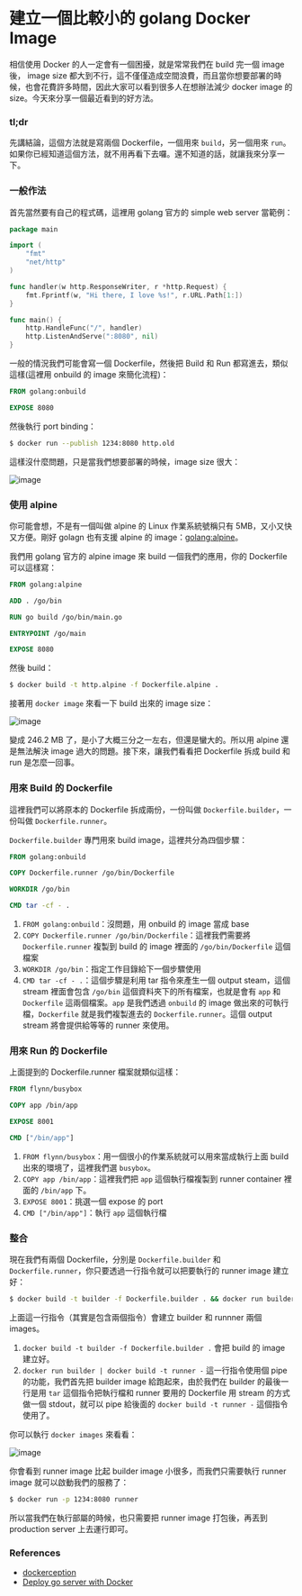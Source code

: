 # 建立一個比較小的 golang Docker Image

相信使用 Docker 的人一定會有一個困擾，就是常常我們在 build 完一個 image 後， image size 都大到不行，這不僅僅造成空間浪費，而且當你想要部署的時候，也會花費許多時間，因此大家可以看到很多人在想辦法減少 docker image 的 size。今天來分享一個最近看到的好方法。

### tl;dr

先講結論，這個方法就是寫兩個 Dockerfile，一個用來 `build`，另一個用來 `run`。如果你已經知道這個方法，就不用再看下去囉。還不知道的話，就讓我來分享一下。

### 一般作法

首先當然要有自己的程式碼，這裡用 golang 官方的 simple web server 當範例：

```go
package main

import (
    "fmt"
    "net/http"
)

func handler(w http.ResponseWriter, r *http.Request) {
    fmt.Fprintf(w, "Hi there, I love %s!", r.URL.Path[1:])
}

func main() {
    http.HandleFunc("/", handler)
    http.ListenAndServe(":8080", nil)
}
```
一般的情況我們可能會寫一個 Dockerfile，然後把 Build 和 Run 都寫進去，類似這樣(這裡用 onbuild 的 image 來簡化流程)：

```Dockerfile
FROM golang:onbuild

EXPOSE 8080
```

然後執行 port binding：

```bash
$ docker run --publish 1234:8080 http.old
```

這樣沒什麼問題，只是當我們想要部署的時候，image size 很大：

![image](https://github.com/kevingo/blog/raw/master/screenshot/docker-image-old.png)

### 使用 alpine

你可能會想，不是有一個叫做 alpine 的 Linux 作業系統號稱只有 5MB，又小又快又方便。剛好 golagn 也有支援 alpine 的 image：[golang:alpine](https://github.com/docker-library/golang/blob/3a3e91c242b58a7d4e6022b3710b2e871f0ee5d6/1.7/alpine/Dockerfile)。

我們用 golang 官方的 alpine image 來 build 一個我們的應用，你的 Dockerfile 可以這樣寫：

```Dockerfile
FROM golang:alpine

ADD . /go/bin

RUN go build /go/bin/main.go

ENTRYPOINT /go/main

EXPOSE 8080
```

然後 build：

```bash
$ docker build -t http.alpine -f Dockerfile.alpine .
```

接著用 `docker image` 來看一下 build 出來的 image size：

![image](https://github.com/kevingo/blog/raw/master/screenshot/golang-alpine-image.png)

變成 246.2 MB 了，是小了大概三分之一左右，但還是蠻大的。所以用 alpine 還是無法解決 image 過大的問題。接下來，讓我們看看把 Dockerfile 拆成 build 和 run 是怎麼一回事。

### 用來 Build 的 Dockerfile

這裡我們可以將原本的 Dockerfile 拆成兩份，一份叫做 `Dockerfile.builder`，一份叫做 `Dockerfile.runner`。

`Dockerfile.builder` 專門用來 build image，這裡共分為四個步驟：

```Dockerfile
FROM golang:onbuild

COPY Dockerfile.runner /go/bin/Dockerfile

WORKDIR /go/bin

CMD tar -cf - .
```

1. `FROM golang:onbuild`：沒問題，用 onbuild 的 image 當成 base
2. `COPY Dockerfile.runner /go/bin/Dockerfile`：這裡我們需要將 `Dockerfile.runner` 複製到 build 的 image 裡面的 `/go/bin/Dockerfile` 這個檔案
3. `WORKDIR /go/bin`：指定工作目錄給下一個步驟使用
4. `CMD tar -cf - .`：這個步驟是利用 tar 指令來產生一個 output steam，這個 stream 裡面會包含 `/go/bin` 這個資料夾下的所有檔案，也就是會有 `app` 和 `Dockerfile` 這兩個檔案。`app` 是我們透過 `onbuild` 的 image 做出來的可執行檔，`Dockerfile` 就是我們複製進去的 `Dockerfile.runner`。這個 output stream 將會提供給等等的 runner 來使用。

### 用來 Run 的 Dockerfile

上面提到的 Dockerfile.runner 檔案就類似這樣：

```Dockerfile
FROM flynn/busybox

COPY app /bin/app

EXPOSE 8001

CMD ["/bin/app"]
```

1. `FROM flynn/busybox`：用一個很小的作業系統就可以用來當成執行上面 build 出來的環境了，這裡我們選 `busybox`。
2. `COPY app /bin/app`：這裡我們把 `app` 這個執行檔複製到 runner container 裡面的 `/bin/app` 下。
3. `EXPOSE 8001`：挑選一個 expose 的 port
4. `CMD ["/bin/app"]`：執行 `app` 這個執行檔

### 整合

現在我們有兩個 Dockerfile，分別是 `Dockerfile.builder` 和 `Dockerfile.runner`，你只要透過一行指令就可以把要執行的 runner image 建立好：

```bash
$ docker build -t builder -f Dockerfile.builder . && docker run builder | docker build -t runner -
```

上面這一行指令（其實是包含兩個指令）會建立 builder 和 runnner 兩個 images。

1. `docker build -t builder -f Dockerfile.builder .` 會把 build 的 image 建立好。
2. `docker run builder | docker build -t runner -` 這一行指令使用個 pipe 的功能，我們首先把 builder image 給跑起來，由於我們在 builder 的最後一行是用 `tar` 這個指令把執行檔和 runner 要用的 Dockerfile 用 stream 的方式做一個 stdout，就可以 pipe 給後面的 `docker build -t runner -` 這個指令使用了。

你可以執行 `docker images` 來看看：

![image](https://github.com/kevingo/blog/raw/master/screenshot/builder-runner-image.png)

你會看到 runner image 比起 builder image 小很多，而我們只需要執行 runner image 就可以啟動我們的服務了：

```bash
$ docker run -p 1234:8080 runner
```

所以當我們在執行部屬的時候，也只需要把 runner image 打包後，再丟到 production server 上去運行即可。

### References

- [dockerception](https://github.com/jamiemccrindle/dockerception)
- [Deploy go server with Docker](https://blog.golang.org/docker)
